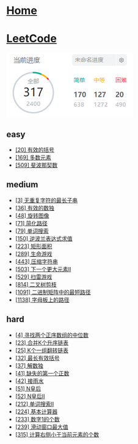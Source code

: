 # [Home](../README.md)
# [LeetCode](https://leetcode-cn.com/)
![个人进度](../images/leetcode_me.png)

## easy
- [ [20] 有效的括号 ](./leetcode/easy/20.md)
- [ [169] 多数元素 ](./leetcode/easy/169.md)
- [ [509] 斐波那契数 ](./leetcode/easy/509.md)

## medium
- [ [3] 无重复字符的最长子串 ](./leetcode/medium/3.md)
- [ [36] 有效的数独 ](./leetcode/medium/36.md)
- [ [48] 旋转图像 ](./leetcode/medium/48.md)
- [ [71] 简化路径 ](./leetcode/medium/71.md)
- [ [79] 单词搜索 ](./leetcode/medium/79.md)
- [ [150] 逆波兰表达式求值 ](./leetcode/medium/150.md)
- [ [223] 矩形面积 ](./leetcode/medium/223.md)
- [ [289] 生命游戏 ](./leetcode/medium/289.md)
- [ [443] 压缩字符串 ](./leetcode/medium/443.md)
- [ [503] 下一个更大元素Ⅱ ](./leetcode/medium/503.md)
- [ [529] 扫雷游戏 ](./leetcode/medium/529.md)
- [ [814] 二叉树剪枝 ](./leetcode/medium/814.md)
- [ [1091] 二进制矩阵中的最短路径 ](./leetcode/medium/1091.md)
- [ [1138] 字母板上的路径 ](./leetcode/medium/1138.md)

## hard
- [ [4] 寻找两个正序数组的中位数 ](./leetcode/hard/4.md)
- [ [23] 合并K个升序链表 ](./leetcode/hard/23.md)
- [ [25] K个一组翻转链表 ](./leetcode/hard/25.md)
- [ [32] 最长有效括号 ](./leetcode/hard/32.md)
- [ [37] 解数独 ](./leetcode/hard/37.md)
- [ [41] 缺失的第一个正数 ](./leetcode/hard/41.md)
- [ [42] 接雨水 ](./leetcode/hard/42.md)
- [ [51] N皇后 ](./leetcode/hard/51.md)
- [ [52] N皇后II ](./leetcode/hard/52.md)
- [ [212] 单词搜索II ](./leetcode/hard/212.md)
- [ [224] 基本计算器 ](./leetcode/hard/224.md)
- [ [233] 数字1的个数 ](./leetcode/hard/233.md)
- [ [239] 滑动窗口最大值 ](./leetcode/hard/239.md)
- [ [315] 计算右侧小于当前元素的个数 ](./leetcode/hard/315.md)


























































